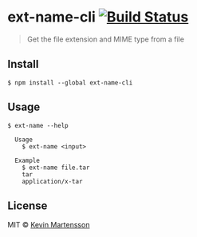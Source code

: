# ext-name-cli [![Build Status](https://travis-ci.org/kevva/ext-name-cli.svg?branch=master)](https://travis-ci.org/kevva/ext-name-cli)

> Get the file extension and MIME type from a file


## Install

```
$ npm install --global ext-name-cli
```


## Usage

```
$ ext-name --help

  Usage
    $ ext-name <input>

  Example
    $ ext-name file.tar
    tar
    application/x-tar
```


## License

MIT © [Kevin Martensson](http://github.com/kevva)
